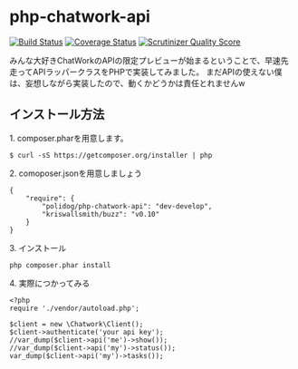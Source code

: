 php-chatwork-api
================

[![Build Status](https://travis-ci.org/polidog/php-chatwork-api.png?branch=develop)](https://travis-ci.org/polidog/php-chatwork-api)
[![Coverage Status](https://coveralls.io/repos/polidog/php-chatwork-api/badge.png)](https://coveralls.io/r/polidog/php-chatwork-api)
[![Scrutinizer Quality Score](https://scrutinizer-ci.com/g/polidog/php-chatwork-api/badges/quality-score.png?s=56ea782f70ecfbe3de485e4be2a2c585455e44e3)](https://scrutinizer-ci.com/g/polidog/php-chatwork-api/)  


みんな大好きChatWorkのAPIの限定プレビューが始まるということで、早速先走ってAPIラッパークラスをPHPで実装してみました。
まだAPIの使えない僕は、妄想しながら実装したので、動くかどうかは責任とれませんw


## インストール方法


1\. composer.pharを用意します。  
```
$ curl -sS https://getcomposer.org/installer | php
```
2\. comoposer.jsonを用意しましょう

```
{
    "require": {
        "polidog/php-chatwork-api": "dev-develop",
        "kriswallsmith/buzz": "v0.10"
    }
}

```
3\. インストール

```
php composer.phar install
```

4\. 実際につかってみる
```
<?php
require './vendor/autoload.php';

$client = new \Chatwork\Client();
$client->authenticate('your api key');
//var_dump($client->api('me')->show());
//var_dump($client->api('my')->status());
var_dump($client->api('my')->tasks());


